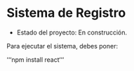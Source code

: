<h1>Sistema de Registro</h1>

- Estado del proyecto: En construcción.

Para ejecutar el sistema, debes poner:

‘‘‘npm install react‘‘‘
